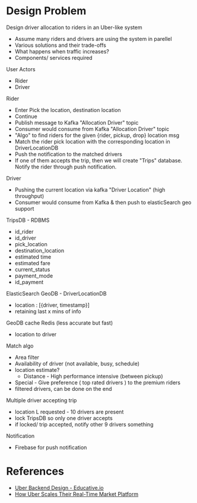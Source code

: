 

# Design Problem

Design driver allocation to riders in an Uber-like system
- Assume many riders and drivers are using the system in parellel
- Various solutions and their trade-offs
- What happens when traffic increases?
- Components/ services required

User Actors
- Rider
- Driver

Rider
- Enter Pick the location, destination location
- Continue
- Publish message to Kafka "Allocation Driver" topic
- Consumer would consume from Kafka "Allocation Driver" topic
- "Algo" to find riders for the given {rider, pickup, drop} location msg
- Match the rider pick location with the corresponding location in DriverLocationDB
- Push the notification to the matched drivers
- If one of them accepts the trip, then we will create "Trips" database.
  Notify the rider through push notification.

Driver
- Pushing the current location via kafka "Driver Location" (high throughput)
- Consumer would consume from Kafka & then push to elasticSearch geo support

TripsDB - RDBMS
- id_rider
- id_driver
- pick_location
- destination_location
- estimated time
- estimated fare
- current_status
- payment_mode
- id_payment

ElasticSearch GeoDB - DriverLocationDB
- location : [{driver, timestamp}]
- retaining last x mins of info

GeoDB cache Redis (less accurate but fast)
- location to driver

Match algo
- Area filter
- Availability of driver (not available, busy, schedule)
- location estimate?
    - Distance - High performance intensive (between pickup)
- Special - Give preference ( top rated drivers ) to the premium riders
- filtered drivers, can be done on the end

Multiple driver accepting trip
- location L requested - 10 drivers are present
- lock TripsDB so only one driver accepts
- if locked/ trip accepted, notify other 9 drivers something

Notification
- Firebase for push notification

# References
- [Uber Backend Design - Educative.io](https://www.educative.io/blog/uber-backend-system-design)
- [How Uber Scales Their Real-Time Market Platform](http://highscalability.com/blog/2015/9/14/how-uber-scales-their-real-time-market-platform.html)